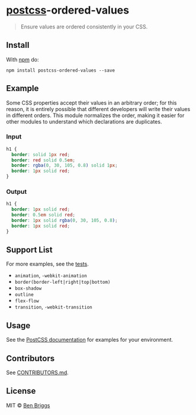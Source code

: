 # [postcss][postcss]-ordered-values

> Ensure values are ordered consistently in your CSS.

## Install

With [npm](https://npmjs.org/package/postcss-ordered-values) do:

```
npm install postcss-ordered-values --save
```

## Example

Some CSS properties accept their values in an arbitrary order; for this reason,
it is entirely possible that different developers will write their values in
different orders. This module normalizes the order, making it easier for other
modules to understand which declarations are duplicates.

### Input

```css
h1 {
  border: solid 1px red;
  border: red solid 0.5em;
  border: rgba(0, 30, 105, 0.8) solid 1px;
  border: 1px solid red;
}
```

### Output

```css
h1 {
  border: 1px solid red;
  border: 0.5em solid red;
  border: 1px solid rgba(0, 30, 105, 0.8);
  border: 1px solid red;
}
```

## Support List

For more examples, see the [tests](src/__tests__/index.js).

- `animation`, `-webkit-animation`
- `border(border-left|right|top|bottom)`
- `box-shadow`
- `outline`
- `flex-flow`
- `transition`, `-webkit-transition`

## Usage

See the [PostCSS documentation](https://github.com/postcss/postcss#usage) for
examples for your environment.

## Contributors

See
[CONTRIBUTORS.md](https://github.com/cssnano/cssnano/blob/master/CONTRIBUTORS.md).

## License

MIT © [Ben Briggs](http://beneb.info)

[postcss]: https://github.com/postcss/postcss
